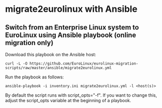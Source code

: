 # migrate2eurolinux with Ansible
## Switch from an Enterprise Linux system to EuroLinux using Ansible playbook (online migration only)
Download this playbook on the Ansible host:

```
curl -L -O https://github.com/EuroLinux/eurolinux-migration-scripts/raw/master/ansible/migrate2eurolinux.yml
```  

Run the playbook as follows:

```
ansible-playbook -i inventory.ini migrate2eurolinux.yml -l <host(s)>
```

By default the script runs with script_opts="-f". If you want to change this, adjust the script_opts variable at the beginning of a playbook.
